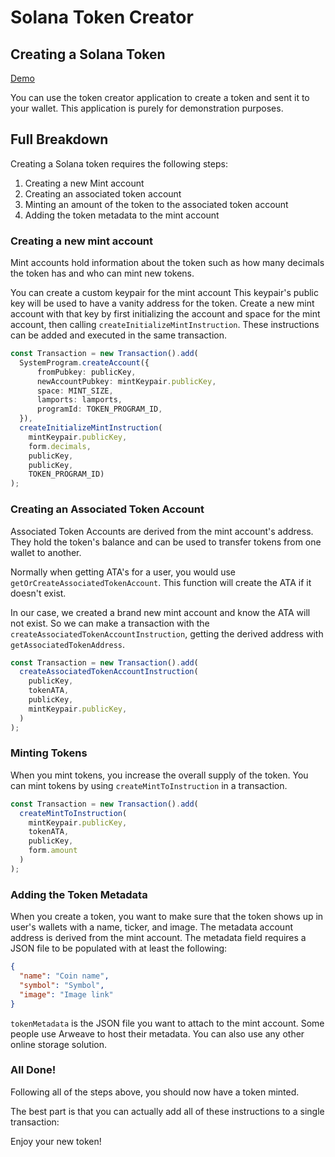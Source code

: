 # Solana Token Creator

## Creating a Solana Token

[Demo](https://token-creator-virid.vercel.app/)

You can use the token creator application to create a token and
sent it to your wallet. This application is purely for demonstration
purposes.

## Full Breakdown

Creating a Solana token requires the following steps:

1. Creating a new Mint account
2. Creating an associated token account
3. Minting an amount of the token to the associated token account
4. Adding the token metadata to the mint account

### Creating a new mint account

Mint accounts hold information about the token such as how 
many decimals the token has and who can mint new tokens.

You can create a custom keypair for the mint account
This keypair's public key will be used to have a vanity address 
for the token. Create a new mint account with that key
by first initializing the account and space for the mint 
account, then calling `createInitializeMintInstruction`. 
These instructions can be added and executed in the same 
transaction.

```typescript
const Transaction = new Transaction().add(
  SystemProgram.createAccount({
      fromPubkey: publicKey,
      newAccountPubkey: mintKeypair.publicKey,
      space: MINT_SIZE,
      lamports: lamports,
      programId: TOKEN_PROGRAM_ID,
  }),
  createInitializeMintInstruction(
    mintKeypair.publicKey, 
    form.decimals, 
    publicKey, 
    publicKey, 
    TOKEN_PROGRAM_ID)
);
```

### Creating an Associated Token Account

Associated Token Accounts are derived from the mint account's
address. They hold the token's balance and can be used to transfer
tokens from one wallet to another.

Normally when getting ATA's for a user, you would use
`getOrCreateAssociatedTokenAccount`. This function will create the
ATA if it doesn't exist.

In our case, we created a brand new mint account and know the ATA will
not exist. So we can make a transaction with the 
`createAssociatedTokenAccountInstruction`, getting the derived address
with `getAssociatedTokenAddress`.

```typescript
const Transaction = new Transaction().add(
  createAssociatedTokenAccountInstruction(
    publicKey,
    tokenATA,
    publicKey,
    mintKeypair.publicKey,
  )
);
```

### Minting Tokens

When you mint tokens, you increase the overall supply of the token.
You can mint tokens by using `createMintToInstruction` in a transaction.

```typescript
const Transaction = new Transaction().add(
  createMintToInstruction(
    mintKeypair.publicKey,
    tokenATA,
    publicKey,
    form.amount
  )
);
```

### Adding the Token Metadata

When you create a token, you want to make sure that the token shows up
in user's wallets with a name, ticker, and image. 
The metadata account address is derived from the mint account. The metadata
field requires a JSON file to be populated with at least the following:

```json
{
  "name": "Coin name",
  "symbol": "Symbol",
  "image": "Image link"
}
```

`tokenMetadata` is the JSON file you want to attach to the mint account.
Some people use Arweave to host their metadata. You can also use any other
online storage solution.

### All Done!

Following all of the steps above, you should now have a token minted.

The best part is that you can actually add all of these instructions
to a single transaction:

Enjoy your new token!
